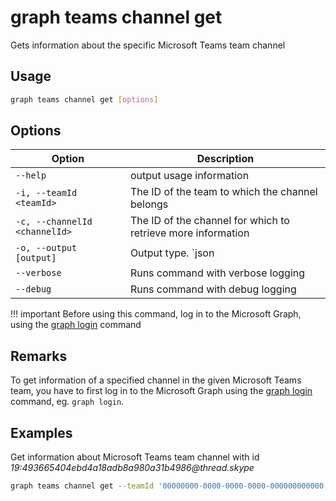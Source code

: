 # graph teams channel get

Gets information about the specific Microsoft Teams team channel

## Usage

```sh
graph teams channel get [options]
```

## Options

Option|Description
------|-----------
`--help`| output usage information
`-i, --teamId <teamId>`|The ID of the team to which the channel belongs
`-c, --channelId <channelId>`|The ID of the channel for which to retrieve more information
`-o, --output [output]`|Output type. `json|text`. Default `text`
`--verbose`|Runs command with verbose logging
`--debug`|Runs command with debug logging

!!! important
    Before using this command, log in to the Microsoft Graph, using the [graph login](../login.md) command

## Remarks

To get information of a specified channel in the given Microsoft Teams team, you have to first log in to the Microsoft Graph using the [graph login](../login.md) command, eg. `graph login`.

## Examples
  
Get information about Microsoft Teams team channel with id _19:493665404ebd4a18adb8a980a31b4986@thread.skype_

```sh
graph teams channel get --teamId '00000000-0000-0000-0000-000000000000' --channelId '19:493665404ebd4a18adb8a980a31b4986@thread.skype'
```